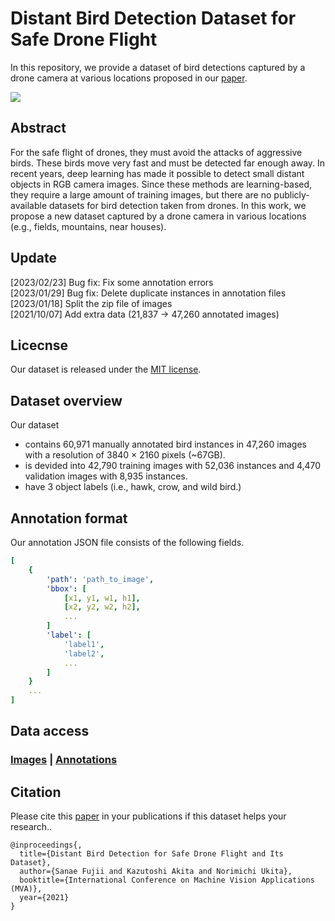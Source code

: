# Distant Bird Detection Dataset for Safe Drone Flight

In this repository, we provide a dataset of bird detections captured by a drone camera at various locations proposed in our [paper](http://www.mva-org.jp/Proceedings/2021/papers/O1-1-3.pdf?fbclid=IwAR2CwkCVoLEDIfAUxhSzPnA44QYXR5MkJzevGsACb7zFX9hI216z1TinCME).

<img src='images/samples.png'/>

## Abstract

For the safe flight of drones, they must avoid the attacks of aggressive birds. These birds move very fast and must be detected far enough away. In recent years, deep learning has made it possible to detect small distant objects in RGB camera images. Since these methods are learning-based, they require a large amount 
of training images, but there are no publicly-available datasets for bird detection taken from drones. In this work, we propose a new dataset captured by a drone camera in various locations (e.g., fields, mountains, near houses).

## Update
[2023/02/23] Bug fix: Fix some annotation errors </br>
[2023/01/29] Bug fix: Delete duplicate instances in annotation files </br>
[2023/01/18] Split the zip file of images </br>
[2021/10/07] Add extra data (21,837 → 47,260 annotated images)

## Licecnse

Our dataset is released under the [MIT license](https://github.com/kakitamedia/drone_dataset/blob/main/LICENSE).

## Dataset overview
Our dataset 
* contains 60,971 manually annotated bird instances in 47,260 images with a resolution of 3840 × 2160 pixels (~67GB).
* is devided into 42,790 training images with 52,036 instances and 4,470 validation images with 8,935 instances.
* have 3 object labels (i.e., hawk, crow, and wild bird.)

## Annotation format

Our annotation JSON file consists of the following fields.

```yaml
[
    {
        'path': 'path_to_image',
        'bbox': [
            [x1, y1, w1, h1],
            [x2, y2, w2, h2],
            ...
        ]
        'label': [
            'label1',
            'label2',
            ...
        ]
    }
    ...
]
```

## Data access

### [Images](https://drive.google.com/drive/folders/11H30-Oh_Ybi_LzsRot2soHaNp2ZWlt4i?usp=share_link) | [Annotations](https://drive.google.com/file/d/1P-yM34AjsRXFDyOzGW7MbJnpuP3f3IKy/view?usp=share_link)

## Citation
Please cite this [paper](http://www.mva-org.jp/Proceedings/2021/papers/O1-1-3.pdf?fbclid=IwAR2CwkCVoLEDIfAUxhSzPnA44QYXR5MkJzevGsACb7zFX9hI216z1TinCME) in your publications if this dataset helps your research..

```
@inproceedings{,
  title={Distant Bird Detection for Safe Drone Flight and Its Dataset},
  author={Sanae Fujii and Kazutoshi Akita and Norimichi Ukita},
  booktitle={International Conference on Machine Vision Applications (MVA)},
  year={2021}
}
```
